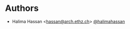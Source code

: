 # Authors

- Halima Hassan <<hassan@arch.ethz.ch>> [@halimahassan](https://github.com/halimahassan)
